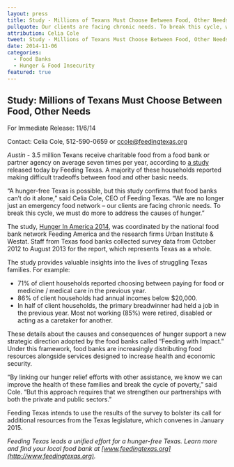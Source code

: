 ```yaml
---
layout: press
title: Study - Millions of Texans Must Choose Between Food, Other Needs
pullquote: Our clients are facing chronic needs. To break this cycle, we must do more to address the causes of hunger.
attribution: Celia Cole
tweet: Study - Millions of Texans Must Choose Between Food, Other Needs
date: 2014-11-06
categories:
  - Food Banks
  - Hunger & Food Insecurity
featured: true
---
```

## Study: Millions of Texans Must Choose Between Food, Other Needs

For Immediate Release: 11/6/14

Contact: Celia Cole, 512-590-0659 or ccole@feedingtexas.org
 
*Austin* - 3.5 million Texans receive charitable food from a food bank or partner agency on average seven times per year, according to [a study](https://s3-us-west-2.amazonaws.com/assets.feedingtexas.org/pdf/Hunger-In-America-2014-Texas-Report.pdf) released today by Feeding Texas. A majority of these households reported making difficult tradeoffs between food and other basic needs.

“A hunger-free Texas is possible, but this study confirms that food banks can’t do it alone,” said Celia Cole, CEO of Feeding Texas. “We are no longer just an emergency food network – our clients are facing chronic needs. To break this cycle, we must do more to address the causes of hunger.”

The study, [Hunger In America 2014](https://s3-us-west-2.amazonaws.com/assets.feedingtexas.org/pdf/Hunger-In-America-2014-Texas-Report.pdf), was coordinated by the national food bank network Feeding America and the research firms Urban Institute & Westat. Staff from Texas food banks collected survey data from October 2012 to August 2013 for the report, which represents Texas as a whole.

The study provides valuable insights into the lives of struggling Texas families. For example:

* 71% of client households reported choosing between paying for food or medicine / medical care in the previous year.
* 86% of client households had annual incomes below $20,000.
* In half of client households, the primary breadwinner had held a job in the previous year. Most not working (85%) were retired, disabled or acting as a caretaker for another.

These details about the causes and consequences of hunger support a new strategic direction adopted by the food banks called “Feeding with Impact.” Under this framework, food banks are increasingly distributing food resources alongside services designed to increase health and economic security. 

“By linking our hunger relief efforts with other assistance, we know we can improve the health of these families and break the cycle of poverty,” said Cole. “But this approach requires that we strengthen our partnerships with both the private and public sectors.”

Feeding Texas intends to use the results of the survey to bolster its call for additional resources from the Texas legislature, which convenes in January 2015. 

*Feeding Texas leads a unified effort for a hunger-free Texas. Learn more and find your local food bank at [www.feedingtexas.org](http://www.feedingtexas.org).*

##

